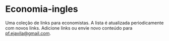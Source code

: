 # Economia-ingles
Uma coleção de links para economistas.  A lista é atualizada periodicamente com novos links. Adicione links ou envie novo conteúdo para pf.ejavila@gmail.com.
